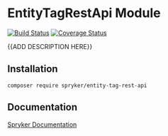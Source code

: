# EntityTagRestApi Module
[![Build Status](https://travis-ci.org/spryker/entity-tag-rest-api.svg)](https://travis-ci.org/spryker/entity-tag-rest-api)
[![Coverage Status](https://coveralls.io/repos/github/spryker/entity-tag-rest-api/badge.svg)](https://coveralls.io/github/spryker/entity-tag-rest-api)

{{ADD DESCRIPTION HERE}}

## Installation

```
composer require spryker/entity-tag-rest-api
```

## Documentation

[Spryker Documentation](https://academy.spryker.com/developing_with_spryker/module_guide/modules.html)
